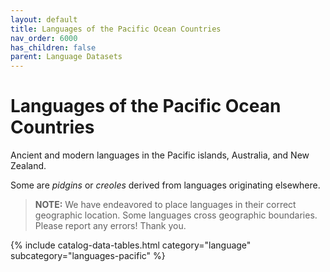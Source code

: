 ```yaml
---
layout: default
title: Languages of the Pacific Ocean Countries
nav_order: 6000
has_children: false
parent: Language Datasets
---
```


# Languages of the Pacific Ocean Countries

Ancient and modern languages in the Pacific islands, Australia, and New Zealand.
        
Some are _pidgins_ or _creoles_ derived from languages originating elsewhere.

> **NOTE:** We have endeavored to place languages in their correct geographic location. Some languages cross geographic boundaries. Please report any errors! Thank you.

{% include catalog-data-tables.html 
	category="language" 
	subcategory="languages-pacific" %}
